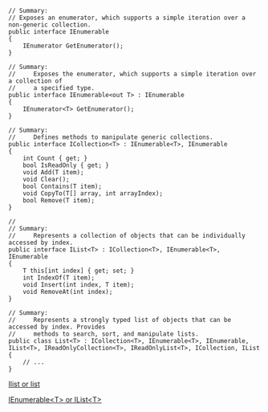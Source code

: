 	// Summary:
	// Exposes an enumerator, which supports a simple iteration over a non-generic collection.
    public interface IEnumerable
	{
		IEnumerator GetEnumerator();
	}

	// Summary:
	//     Exposes the enumerator, which supports a simple iteration over a collection of
	//     a specified type.
	public interface IEnumerable<out T> : IEnumerable
	{
		IEnumerator<T> GetEnumerator();
	}

	// Summary:
	//     Defines methods to manipulate generic collections.
	public interface ICollection<T> : IEnumerable<T>, IEnumerable
	{
		int Count { get; }
		bool IsReadOnly { get; }
		void Add(T item);
		void Clear();
		bool Contains(T item);
		void CopyTo(T[] array, int arrayIndex);
		bool Remove(T item);
	}    

	//
	// Summary:
	//     Represents a collection of objects that can be individually accessed by index.
	public interface IList<T> : ICollection<T>, IEnumerable<T>, IEnumerable
	{
		T this[int index] { get; set; }
		int IndexOf(T item);
		void Insert(int index, T item);
		void RemoveAt(int index);
	}    

	// Summary:
	//     Represents a strongly typed list of objects that can be accessed by index. Provides
	//     methods to search, sort, and manipulate lists.
    public class List<T> : ICollection<T>, IEnumerable<T>, IEnumerable, IList<T>, IReadOnlyCollection<T>, IReadOnlyList<T>, ICollection, IList {
        // ...
    }

[Ilist or list](https://stackoverflow.com/questions/8717582/why-use-ilist-or-list)

<a href="https://stackoverflow.com/questions/1072614/should-i-always-return-ienumerablet-instead-of-ilistt">IEnumerable&lt;T&gt; or IList&lt;T&gt;</a>

